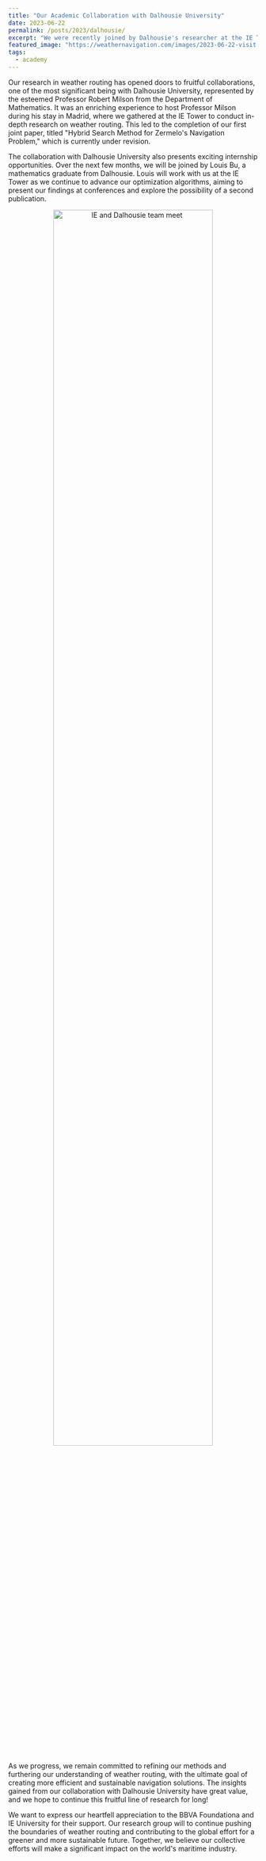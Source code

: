 ```yaml
---
title: "Our Academic Collaboration with Dalhousie University"
date: 2023-06-22
permalink: /posts/2023/dalhousie/
excerpt: "We were recently joined by Dalhousie's researcher at the IE Tower, where we discussed weather routing."
featured_image: "https://weathernavigation.com/images/2023-06-22-visit.JPEG"
tags:
  - academy
---
```


Our research in weather routing has opened doors to fruitful collaborations, one of the most significant being with Dalhousie University, represented by the esteemed Professor Robert Milson from the Department of Mathematics. It was an enriching experience to host Professor Milson during his stay in Madrid, where we gathered at the IE Tower to conduct in-depth research on weather routing. This led to the completion of our first joint paper, titled "Hybrid Search Method for Zermelo's Navigation Problem," which is currently under revision.

The collaboration with Dalhousie University also presents exciting internship opportunities. Over the next few months, we will be joined by Louis Bu, a mathematics graduate from Dalhousie. Louis will work with us at the IE Tower as we continue to advance our optimization algorithms, aiming to present our findings at conferences and explore the possibility of a second publication.

<p align="center"><img src="{{ page.featured_image }}" alt="IE and Dalhousie team meet" width="80%"/></p>

As we progress, we remain committed to refining our methods and furthering our understanding of weather routing, with the ultimate goal of creating more efficient and sustainable navigation solutions. The insights gained from our collaboration with Dalhousie University have great value, and we hope to continue this fruitful line of research for long!

We want to express our heartfell appreciation to the BBVA Foundationa and IE University for their support. Our research group will to continue pushing the boundaries of weather routing and contributing to the global effort for a greener and more sustainable future. Together, we believe our collective efforts will make a significant impact on the world's maritime industry.

